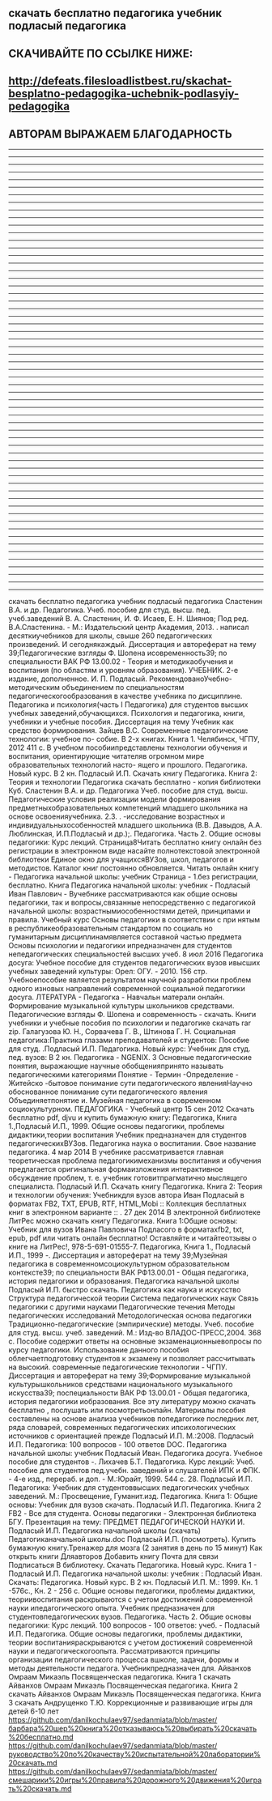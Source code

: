 скачать бесплатно педагогика учебник подласый педагогика
--------------------------------------------------
СКАЧИВАЙТЕ ПО ССЫЛКЕ НИЖЕ:
--------------------------------------------------
http://defeats.filesloadlistbest.ru/skachat-besplatno-pedagogika-uchebnik-podlasyiy-pedagogika
--------------------------------------------------
АВТОРАМ ВЫРАЖАЕМ БЛАГОДАРНОСТЬ
--------------------------------------------------
--------------------------------------------------
--------------------------------------------------
--------------------------------------------------
--------------------------------------------------
--------------------------------------------------
--------------------------------------------------
--------------------------------------------------
--------------------------------------------------
--------------------------------------------------
--------------------------------------------------
--------------------------------------------------
--------------------------------------------------
--------------------------------------------------
--------------------------------------------------
--------------------------------------------------
--------------------------------------------------
--------------------------------------------------
--------------------------------------------------
--------------------------------------------------
--------------------------------------------------
--------------------------------------------------
--------------------------------------------------
--------------------------------------------------
--------------------------------------------------
--------------------------------------------------
--------------------------------------------------
--------------------------------------------------
--------------------------------------------------
--------------------------------------------------
--------------------------------------------------
--------------------------------------------------
--------------------------------------------------
--------------------------------------------------
--------------------------------------------------
--------------------------------------------------
--------------------------------------------------
--------------------------------------------------
--------------------------------------------------
--------------------------------------------------
--------------------------------------------------
--------------------------------------------------
--------------------------------------------------
--------------------------------------------------
--------------------------------------------------
--------------------------------------------------
--------------------------------------------------
--------------------------------------------------
--------------------------------------------------
--------------------------------------------------
--------------------------------------------------
--------------------------------------------------
--------------------------------------------------
--------------------------------------------------
--------------------------------------------------
--------------------------------------------------
--------------------------------------------------
--------------------------------------------------
--------------------------------------------------
--------------------------------------------------
скачать бесплатно педагогика учебник подласый педагогика Сластенин В.А. и др. Педагогика. Учеб. пособие для студ. высш. пед. учеб.заведений  В. А. Сластенин, И. Ф. Исаев, Е. Н. Шиянов; Под ред. В.А.Сластенина. - М.: Издательский центр Академия, 2013. . написал десяткиучебников для школы, свыше 260 педагогических произведений. И сегоднякаждый. Диссертация и автореферат на тему 39;Педагогические взгляды Ф. Шопена исовременность39; по специальности ВАК РФ 13.00.02 - Теория и методикаобучения и воспитания (по областям и уровням образования). УЧЕБНИК. 2-е издание, дополненное. И. П. Подласый. РекомендованоУчебно-методическим объединением по специальностям педагогическогообразования в качестве учебника по дисциплине. Педагогика и психология(часть I Педагогика) для студентов высших учебных заведений,обучающихся. Психология и педагогика, книги, учебники и учебные пособия. Диссертация на тему Учебник как средство формирования. Зайцев В.С. Современные педагогические технологии: учебное по- собие. В 2-х книгах.  Книга 1.  Челябинск, ЧГПУ, 2012  411 с. В учебном пособиипредставлены технологии обучения и воспитания, ориентирующие читателяв огромном мире образовательных технологий насто- ящего и прошлого. Педагогика. Новый курс. В 2 кн. Подласый И.П. Скачать книгу Педагогика. Книга 2: Теория и технологии
Педагогика скачать бесплатно -   копия библиотеки Куб. Сластенин В.А. и др. Педагогика Учеб. пособие для студ. высш. Педагогические условия реализации модели формирования предметныхобразовательных компетенций младшего школьника на основе освоенияучебника. 2.3. . -исследование возрастных и индивидуальныхособенностей младшего школьника (В.В. Давыдов, A.A. Люблинская, И.П.Подласый и др.);. Педагогика. Часть 2. Общие основы педагогики: Курс лекций. Страница8Читать бесплатно книгу онлайн без регистрации в электронном виде насайте полнотекстовой электронной библиотеки Единое окно для учащихсяВУЗов, школ, педагогов и методистов. Каталог книг постоянно обновляется. Читать онлайн книгу - Педагогика начальной школы: учебник Страница - 1.без регистрации, бесплатно. Книга Педагогика начальной школы: учебник - Подласый Иван Павлович - Вучебнике рассматриваются как общие основы педагогики, так и вопросы,связанные непосредственно с педагогикой начальной школы: возрастнымиособенностями детей, принципами и правила. Учебный курс Основы педагогики в соответствии с при нятым в республикеобразовательным стандартом по социаль но гуманитарным дисциплинамявляется составной частью предмета Основы психологии и педагогики ипредназначен для студентов непедагогических специальностей высших учеб. 8 июл 2016  Педагогика досуга: Учебное пособие для студентов педагогических вузов ивысших учебных заведений культуры: Орел: ОГУ. - 2010.  156 стр. Учебноепособие является результатом научной разработки проблем одного изновых направлений современной социальной педагогики досуга.
ЛТЕРАТУРА - Педагогка - Навчальн матерали онлайн. Формирование музыкальной культуры школьников средствами. Педагогические взгляды Ф. Шопена и современность - скачать. Книги учебники и учебные пособия по психологии и педагогике скачать rar zip.  Галагузова Ю. Н., Сорвачева Г. В., Штинова Г. Н. Социальная педагогика:Практика глазами преподавателей и студентов: Пособие для студ. .Подласый И.П. Педагогика. Новый курс: Учебник для студ. пед. вузов: В 2 кн. Педагогика - NGENIX. 3 Основные педагогические понятия, выражающие научные обобщенияпринято называть педагогическими категориями Понятие - Термин -Определение - Житейско -бытовое понимание сути педагогического явленияНаучно обоснованное понимание сути педагогического явления Объединяетпонятие и. Музейная педагогика в современном социокультурном. ПЕДАГОГИКА - Учебный центр
15 сен 2012  Скачать бесплатно pdf, djvu и купить бумажную книгу: Педагогика, Книга 1.,Подласый И.П., 1999. Общие основы педагогики, проблемы дидактики,теории воспитания  Учебник предназначен для студентов педагогическихВУЗов. Педагогика  наука о воспитании. Свое название педагогика. 4 мар 2014  В учебнике рассматривается главная теоретическая проблема педагогикимеханизмы воспитания и обучения предлагается оригинальная формаизложения интерактивное обсуждение проблем, т. е. учебник готовитпрагматично мыслящего специалиста. Подласый И.П. Скачать книгу Педагогика. Книга 2: Теория и технологии обучения: Учебникдля вузов автора Иван Подласый в форматах FB2, TXT, EPUB, RTF, HTML,Mobi :: Коллекция бесплатных книг в электронном варианте :: . 27 дек 2014  В электронной библиотеке ЛитРес можно скачать книгу Педагогика. Книга 1:Общие основы: Учебник для вузов Ивана Павловича Подласого в форматахfb2, txt, epub, pdf или читать онлайн бесплатно! Оставляйте и читайтеотзывы о книге на ЛитРес!, 978-5-691-01555-7. Педагогика, Книга 1., Подласый И.П., 1999 -. Диссертация и автореферат на тему 39;Музейная педагогика в современномсоциокультурном образовательном контексте39; по специальности ВАК РФ13.00.01 - Общая педагогика, история педагогики и образования. Педагогика начальной школы  Подласый И.П.  быстро скачать. Педагогика как наука и искусство  Структура педагогической теории Система педагогических наук  Связь педагогики с другими науками Педагогические течения  Методы педагогических исследований Методологическая основа педагогики  Традиционно-педагогические (эмпирические) методы.
Учеб. пособие для студ. высш. учеб. заведений. М.: Изд-во ВЛАДОС-ПРЕСС,2004. 368 с. Пособие содержит ответы на основные экзаменационныевопросы по курсу педагогики. Использование данного пособия облегчаетподготовку студентов к экзамену и позволяет рассчитывать на высокий. современные педагогические технологии - ЧГПУ. Диссертация и автореферат на тему 39;Формирование музыкальной культурышкольников средствами национального музыкального искусства39; поспециальности ВАК РФ 13.00.01 - Общая педагогика, история педагогики иобразования. Все эту литературу можно скачать бесплатно , послушать или посмотретьонлайн.  Материалы пособия составлены на основе анализа учебников попедагогике последних лет, ряда словарей, современных педагогических ипсихологических источников с ориентацией прежде  Подласый И.П. М.:2008. Подласый И.П. Педагогика: 100 вопросов - 100 ответов DOC. Педагогика начальной школы: учебник  Подласый Иван. Педагогика досуга. Учебное пособие для студентов  -. Лихачев Б.Т. Педагогика. Курс лекций: Учеб. пособие для студентов пед.учебн. заведений и слушателей ИПК и ФПК. - 4-е изд., перераб. и доп. - М.:Юрайт, 1999.  544 с. 28. Подласый И.П. Педагогика: Учебник для студентоввысших педагогических учебных заведений.  М.: Просвещение, Гуманит.изд.
Педагогика. Книга 1: Общие основы: Учебник для вузов скачать. Подласый И.П. Педагогика. Книга 2 FB2 - Все для студента. Основы педагогики - Электронная библиотека БГУ. Презентация на тему: ПРЕДМЕТ ПЕДАГОГИЧЕСКОЙ НАУКИ И. Подласый И.П.  Педагогика начальной школы (скачать)  Педагогиканачальной школы.doc  Подласый И.П. (посмотреть). Купить бумажную книгу.Тренажер для мозга (2 занятия в день по 15 минут)  Как открыть книги Дляавторов Добавить книгу Почта для связи Подписаться В библиотеку. Скачать Педагогика. Новый курс. Книга 1 - Подласый И.П. Педагогика начальной школы: учебник : Подласый Иван. Скачать: Педагогика. Новый курс.  В 2 кн. Подласый И.П. М.: 1999. Кн. 1 -576с., Кн. 2 - 256 с. Общие основы педагогики, проблемы дидактики, теориивоспитания раскрываются с учетом достижений современной науки ипедагогического опыта.  Учебник предназначен для студентовпедагогических вузов.
Педагогика. Часть 2. Общие основы педагогики: Курс лекций. 100 вопросов - 100 ответов: учеб. - Подласый И.П. Педагогика. Общие основы педагогики, проблемы дидактики, теории воспитанияраскрываются с учетом достижений современной науки и педагогическогоопыта. Рассматриваются принципы организации педагогического процесса вшколе, задачи, формы и методы деятельности педагога. Учебникпредназначен для. Айванхов Омраам Микаэль  Посвященческая педагогика. Книга 1  скачать Айванхов Омраам Микаэль  Посвященческая педагогика. Книга 2  скачать Айванхов Омраам Микаэль  Посвященческая педагогика. Книга 3  скачать Андрущенко Т.Ю. Коррекционные и развивающие игры для детей 6-10 лет
https://github.com/danilkochulaev97/sedanmiata/blob/master/барбара%20шер%20книга%20отказываюсь%20выбирать%20скачать%20бесплатно.md
https://github.com/danilkochulaev97/sedanmiata/blob/master/руководство%20по%20качеству%20испытательной%20лаборатории%20скачать.md
https://github.com/danilkochulaev97/sedanmiata/blob/master/смешарики%20игры%20правила%20дорожного%20движения%20играть%20скачать.md